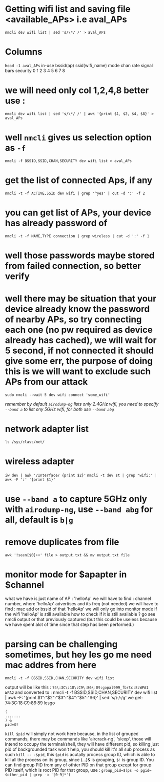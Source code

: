 # Getting wifi list and saving file <available_APs> i.e aval_APs
`nmcli dev wifi list | sed 's/\*/ /' > aval_APs`

# Columns
`head -1 aval_APs`
in-use bssid(ap) ssid(wifi_name) mode chan rate signal bars security
0		1			2				3   4	5		6	7	   8

# we will need only col 1,2,4,8  better use :
`nmcli dev wifi list | sed 's/\*/ /' | awk '{print $1, $2, $4, $8}' > aval_APs`

# well `nmcli` gives us selection option as `-f`
`nmcli -f BSSID,SSID,CHAN,SECURITY dev wifi list > aval_APs`

# get the list of connected Aps, if any
`nmcli -t -f ACTIVE,SSID dev wifi | grep '^yes' | cut -d ':' -f 2`

# you can get list of APs, your device has already password of
`nmcli -t -f NAME,TYPE connection | grep wireless | cut -d ':' -f 1`
# well those passwords maybe stored from failed connection, so better verify
# well there may be situation that your device already know the password of nearby APs, so try connecting each one (no pw required as device already has cached), we will wait for 5 second, if not connected it should give some err, the purpose of doing this is we will want to exclude such APs from our attack 
`sudo nmcli --wait 5 dev wifi connect 'some_wifi'`


*remember by default `airodump-ng` lists only 2.4GHz wifi, you need to specify `--band a` to list ony 5GHz wifi, for both use `--band abg`*

# network adapter list
`ls /sys/class/net/`

# wireless adapter
`iw dev | awk '/Interface/ {print $2}'`
`nmcli -t dev st | grep "wifi:" | awk -F ':' '{print $1}'`

# use `--band a` to capture 5GHz only with `airodump-ng`, use `--band abg` for all, default is `b|g`

# remove duplicates from file
`awk '!seen[$0]++' file > output.txt && mv output.txt file`



# monitor mode for $apapter in $channel
what we have is just name of AP : 'helloAp'
we will have to find : channel number, where 'helloAp' advertises and its freq (not needed)
we will have to find : mac add or bssid of that 'helloAp'
we will only go into monitor mode if the wifi 'helloAp' is still available
how to check if it is still available ? go see nmcli output or that previously captured (but this could be useless because we have spent alot of time since that step has been performed.)

# parsing can be challenging sometimes, but hey les go me need mac addres from here
`nmcli -t -f BSSID,SSID,CHAN,SECURITY dev wifi list`


output will be like this : `74\:3C\:18\:C9\:86\:89:gopal999_fbrtc:8:WPA1 WPA2` and converted to :
nmcli -t -f BSSID,SSID,CHAN,SECURITY dev wifi list |  awk -F: '{print $1":"$2":"$3":"$4":"$5":"$6}'  | sed 's/\\:/:/g' 
we get: 74:3C:18:C9:86:89 lesgo


```
(
.......
) &
pid=$!
```
`kill $pid` will simply not work here because, in the list of grouped commands, there may be commands like 'aircrack-ng', 'sleep', those will intend to occupy the terminal/shell, they will have different pid, so killing just pid of backgrounded task won't help, you should kill it's all sub process as such `kill -- -$pid`, this `$pid` is acutally process group ID, which is able to kill all the process on its group, since (...)& is grouping, `$!` is group ID. You can find group PID from any of othter PID on that group except for group PID itself, which is root PID for that group, use : `group_pid=$(ps -o pgid= $other_pid | grep -o '[0-9]*')`